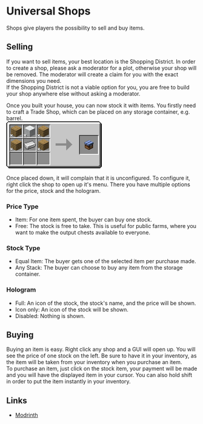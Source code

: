 # Universal Shops
Shops give players the possibility to sell and buy items.

## Selling
If you want to sell items, your best location is the Shopping District. In order to create a shop, please ask a moderator for a plot, otherwise your shop will be removed. The moderator will create a claim for you with the exact dimensions you need.  
If the Shopping District is not a viable option for you, you are free to build your shop anywhere else without asking a moderator.

Once you built your house, you can now stock it with items. You firstly need to craft a Trade Shop, which can be placed on any storage container, e.g. barrel.  
![](./recipes/universal_shops/trade_block.png)

Once placed down, it will complain that it is unconfigured. To configure it, right click the shop to open up it's menu. There you have multiple options for the price, stock and the hologram.
### Price Type
- Item: For one item spent, the buyer can buy one stock.
- Free: The stock is free to take. This is useful for public farms, where you want to make the output chests available to everyone.

### Stock Type
- Equal Item: The buyer gets one of the selected item per purchase made.
- Any Stack: The buyer can choose to buy any item from the storage container.

### Hologram
- Full: An icon of the stock, the stock's name, and the price will be shown.
- Icon only: An icon of the stock will be shown.
- Disabled: Nothing is shown.

## Buying
Buying an item is easy. Right click any shop and a GUI will open up. You will see the price of one stock on the left. Be sure to have it in your inventory, as the item will be taken from your inventory when you purchase an item.  
To purchase an item, just click on the stock item, your payment will be made and you will have the displayed item in your cursor. You can also hold shift in order to put the item instantly in your inventory.

## Links
- [Modrinth](https://modrinth.com/mod/universal-shops)
